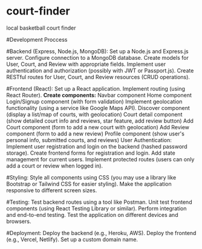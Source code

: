 # court-finder
local basketball court finder

#Development Proccess

#Backend (Express, Node.js, MongoDB):
Set up a Node.js and Express.js server.
Configure connection to a MongoDB database.
Create models for User, Court, and Review with appropriate fields.
Implement user authentication and authorization (possibly with JWT or Passport.js). 
Create RESTful routes for User, Court, and Review resources (CRUD operations).


#Frontend (React):
Set up a React application.
Implement routing (using React Router).
  **Create components:**
  Navbar component
  Home component
  Login/Signup component (with form validation)
  Implement geolocation functionality (using a service like Google Maps API).
  Discover component (display a list/map of courts, with geolocation)
  Court detail component (show detailed court info and reviews, star feature, add review button)
  Add Court component (form to add a new court with geolocation)
  Add Review component (form to add a new review)
  Profile component (show user's personal info, submitted courts, and reviews) 
  User Authentication:
  Implement user registration and login on the backend (hashed password storage).
  Create frontend forms for registration and login.
  Add state management for current users.
  Implement protected routes (users can only add a court or review when logged in).

#Styling:
Style all components using CSS (you may use a library like Bootstrap or Tailwind CSS for easier styling).
Make the application responsive to different screen sizes.

#Testing:
Test backend routes using a tool like Postman.
Unit test frontend components (using React Testing Library or similar).
Perform integration and end-to-end testing.
Test the application on different devices and browsers.

#Deployment:
Deploy the backend (e.g., Heroku, AWS).
Deploy the frontend (e.g., Vercel, Netlify).
Set up a custom domain name.

